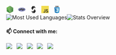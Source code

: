 <img height="20" alt="nodejs" src="https://raw.githubusercontent.com/github/explore/80688e429a7d4ef2fca1e82350fe8e3517d3494d/topics/nodejs/nodejs.png"> &nbsp; <img src="https://raw.githubusercontent.com/github/explore/ccc16358ac4530c6a69b1b80c7223cd2744dea83/topics/php/php.png" height="20"/> &nbsp; <img src="https://raw.githubusercontent.com/github/explore/ba9de12f88fd08825c51928e91f1678cb5c94b26/topics/solidity/solidity.png" height="20"/> &nbsp; <img height="20" alt="javascript" src="https://raw.githubusercontent.com/github/explore/80688e429a7d4ef2fca1e82350fe8e3517d3494d/topics/javascript/javascript.png"> &nbsp; <img src="https://raw.githubusercontent.com/github/explore/80688e429a7d4ef2fca1e82350fe8e3517d3494d/topics/css/css.png" height="20"/><br>
![Most Used Languages](https://raw.githubusercontent.com/threej-in/github-stats-transparent/output/generated/languages.svg)![Stats Overview](https://raw.githubusercontent.com/threej-in/github-stats-transparent/output/generated/overview.svg)

#### 📫 Connect with me:
  
[<img src="https://img.icons8.com/color/344/telegram-app--v1.png" width="3.5%"/>](https://telegram.me/pal_ji10dra) &nbsp; [<img src="https://img.icons8.com/color/48/000000/twitter.png" width="3.5%"/>](https://twitter.com/palji10dra)  &nbsp; [<img src="https://img.icons8.com/color/344/discord-logo.png" width="3.5%"/>](https://discord.com/users/threej#6413)  &nbsp; [<img src="https://img.icons8.com/color/48/000000/linkedin.png" width="3.5%"/>](https://www.linkedin.com/in/palji10dra/) &nbsp; <a href="mailto:admin@threej.in"> <img src="https://img.icons8.com/fluent/48/000000/gmail.png" width="3.5%"/>
